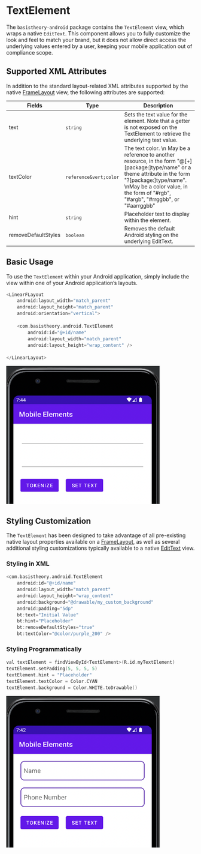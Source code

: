 # TextElement

The `basistheory-android` package contains the `TextElement` view, which wraps a native `EditText`.
This component allows you to fully customize the look and feel to match your brand, but it does 
not allow direct access the underlying values entered by a user, keeping your mobile application 
out of compliance scope.

## Supported XML Attributes

In addition to the standard layout-related XML attributes supported by the native 
[FrameLayout](https://developer.android.com/reference/android/widget/FrameLayout#xml-attributes) view, 
the following attributes are supported:

| Fields              | Type                   | Description                                                                                                                                                                                                                                 |
|---------------------|------------------------|---------------------------------------------------------------------------------------------------------------------------------------------------------------------------------------------------------------------------------------------|
| text                | `string`               | Sets the text value for the element. Note that a getter is not exposed on the TextElement to retrieve the underlying text value.                                                                                                            |
| textColor           | `reference&vert;color` | The text color. \n May be a reference to another resource, in the form "@[+][package:]type/name" or a theme attribute in the form "?[package:]type/name". \nMay be a color value, in the form of "#rgb", "#argb", "#rrggbb", or "#aarrggbb" |
| hint                | `string`               | Placeholder text to display within the element.                                                                                                                                                                                             |
| removeDefaultStyles | `boolean`              | Removes the default Android styling on the underlying EditText.                                                                                                                                                                             |

## Basic Usage

To use the `TextElement` within your Android application, simply include the view within one of your 
Android application’s layouts.

```kotlin
<LinearFLayout
    android:layout_width="match_parent"
    android:layout_height="match_parent"
    android:orientation="vertical">

    <com.basistheory.android.TextElement
        android:id="@+id/name"
        android:layout_width="match_parent"
        android:layout_height="wrap_content" />

</LinearLayout>
```

![Default Text Element](/docs/img/text_element_default.png)

## Styling Customization

The `TextElement` has been designed to take advantage of all pre-existing native layout properties
available on a [FrameLayout](https://developer.android.com/reference/android/widget/FrameLayout), 
as well as several additional styling customizations typically available to a native
[EditText](https://developer.android.com/reference/android/widget/EditText) view.

### Styling in XML

```kotlin
<com.basistheory.android.TextElement
    android:id="@+id/name"
    android:layout_width="match_parent"
    android:layout_height="wrap_content"
    android:background="@drawable/my_custom_background"
    android:padding="5dp"
    bt:text="Initial Value"
    bt:hint="Placeholder"
    bt:removeDefaultStyles="true"
    bt:textColor="@color/purple_200" />
```

### Styling Programmatically

```swift
val textElement = findViewById<TextElement>(R.id.myTextElement)
textElement.setPadding(5, 5, 5, 5)
textElement.hint = "Placeholder"
textElement.textColor = Color.CYAN
textElement.background = Color.WHITE.toDrawable()
```

![Styled Text Element](/docs/img/text_element_styled.png)
